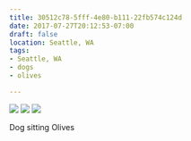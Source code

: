 ```yaml
---
title: 30512c78-5fff-4e80-b111-22fb574c124d
date: 2017-07-27T20:12:53-07:00
draft: false
location: Seattle, WA
tags:
- Seattle, WA
- dogs
- olives

---
```



![](https://d17enza3bfujl8.cloudfront.net/DSCF7590_01.jpg)
![](https://d17enza3bfujl8.cloudfront.net/DSCF7623_01.jpg)
![](https://d17enza3bfujl8.cloudfront.net/DSCF7611_01.jpg)

Dog sitting Olives

